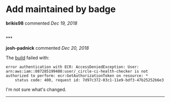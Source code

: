 # Add maintained by badge

**brikis98** commented *Dec 19, 2018*


<br />
***


**josh-padnick** commented *Dec 20, 2018*

The [build](https://circleci.com/gh/gruntwork-io/health-checker/518) failed with:

```
error authentication with ECR: AccessDeniedException: User: arn:aws:iam::087285199408:user/_circle-ci-health-checker is not authorized to perform: ecr:GetAuthorizationToken on resource: *
	status code: 400, request id: 7d97c372-03c1-11e9-bdf3-47b25252b6e3
```

I'm not sure what's changed.
***

